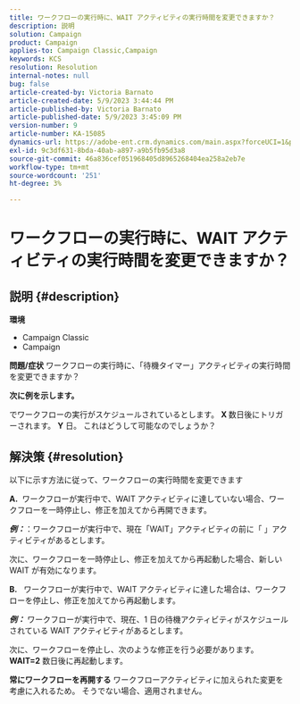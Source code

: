 ```yaml
---
title: ワークフローの実行時に、WAIT アクティビティの実行時間を変更できますか？
description: 説明
solution: Campaign
product: Campaign
applies-to: Campaign Classic,Campaign
keywords: KCS
resolution: Resolution
internal-notes: null
bug: false
article-created-by: Victoria Barnato
article-created-date: 5/9/2023 3:44:44 PM
article-published-by: Victoria Barnato
article-published-date: 5/9/2023 3:45:09 PM
version-number: 9
article-number: KA-15085
dynamics-url: https://adobe-ent.crm.dynamics.com/main.aspx?forceUCI=1&pagetype=entityrecord&etn=knowledgearticle&id=86dea067-80ee-ed11-8849-6045bd0065b6
exl-id: 9c3df631-8bda-40ab-a897-a9b5fb95d3a8
source-git-commit: 46a836cef051968405d8965268404ea258a2eb7e
workflow-type: tm+mt
source-wordcount: '251'
ht-degree: 3%

---
```


# ワークフローの実行時に、WAIT アクティビティの実行時間を変更できますか？

## 説明 {#description}

<b>環境</b>
- Campaign Classic
- Campaign


<b>問題/症状</b>
ワークフローの実行時に、「待機タイマー」アクティビティの実行時間を変更できますか？

<b>次に例を示します。</b>

でワークフローの実行がスケジュールされているとします。 <b>X </b>数日後にトリガーされます。 <b>Y</b> 日。 これはどうして可能なのでしょうか？




## 解決策 {#resolution}


以下に示す方法に従って、ワークフローの実行時間を変更できます

<b>A.</b>  ワークフローが実行中で、WAIT アクティビティに達していない場合、ワークフローを一時停止し、修正を加えてから再開できます。

<b>*例：</b>*：ワークフローが実行中で、現在「WAIT」アクティビティの前に「 」アクティビティがあるとします。

次に、ワークフローを一時停止し、修正を加えてから再起動した場合、新しい WAIT が有効になります。

<b>B.</b>   ワークフローが実行中で、WAIT アクティビティに達した場合は、ワークフローを停止し、修正を加えてから再起動します。

<b>*例：</b>* ワークフローが実行中で、現在、1 日の待機アクティビティがスケジュールされている WAIT アクティビティがあるとします。

次に、ワークフローを停止し、次のような修正を行う必要があります。 <b>WAIT=2</b> 数日後に再起動します。

<b>常にワークフローを再開する</b> ワークフローアクティビティに加えられた変更を考慮に入れるため。 そうでない場合、適用されません。
